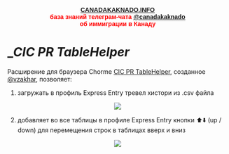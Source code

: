 <p style="color:red; font-family:arial; font-weight:800; text-align:center; font-size:1em; "><a href="https://canadakaknado.info">CANADAKAKNADO.INFO</a><br>база знаний телеграм-чата <a href="https://t.me/canadakaknado">@canadakaknado</a><br>об иммиграции в Канаду</p>

# __CIC PR TableHelper_

Расширение для браузера Chorme [CIC PR TableHelper](https://chrome.google.com/webstore/detail/cic-pr-tablehelper/bibbcbmdkcmmgpodmahndpfakjfiefnn), созданное [@vzakhar](https://t.me/vzakhar), позволяет: 

1) загружать в профиль Express Entry тревел хистори из .csv файла
<p style="text-align: center;"> <img src="https://canadakaknado.info/assets/images/chrome-ext-1.png"> </p>

2) добавляет во все таблицы в профиле Express Entry кнопки ⬆️⬇️ (up / down) для перемещения строк в таблицах вверх и вниз
<p style="text-align: center;"> <img src="https://canadakaknado.info/assets/images/chrome-ext-2.png"> </p>
